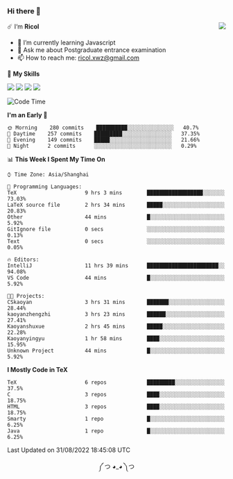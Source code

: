 ### Hi there 👋

<a href="#">
  <img align="right" src="https://github-readme-stats.vercel.app/api?username=Ricolxwz&count_private=true&show_icons=true&theme=prussian" />
</a>

☄️ I‘m **Ricol**

- 🌱 I’m currently learning Javascript
- 💬 Ask me about Postgraduate entrance examination
- 📫 How to reach me: ricol.xwz@gmail.com

🌟 **My Skills**

![](https://img.shields.io/badge/-Git-000000?style=flat-square&logo=git&logoColor=fff)
![](https://img.shields.io/badge/-C-3e74a2?style=flat-square&logo=C&logoColor=fff)
![](https://img.shields.io/badge/-Python-4fc08d?style=flat-square&logo=python&logoColor=fff)
![](https://img.shields.io/badge/-java-ffa500?style=flat-square&logo=java&logoColor=fff)

<!--START_SECTION:waka-->
![Code Time](http://img.shields.io/badge/Code%20Time-283%20hrs%2044%20mins-blue)

**I'm an Early 🐤** 

```text
🌞 Morning    280 commits    ██████████░░░░░░░░░░░░░░░   40.7% 
🌆 Daytime    257 commits    █████████░░░░░░░░░░░░░░░░   37.35% 
🌃 Evening    149 commits    █████░░░░░░░░░░░░░░░░░░░░   21.66% 
🌙 Night      2 commits      ░░░░░░░░░░░░░░░░░░░░░░░░░   0.29%

```


📊 **This Week I Spent My Time On** 

```text
⌚︎ Time Zone: Asia/Shanghai

💬 Programming Languages: 
TeX                      9 hrs 3 mins        ██████████████████░░░░░░░   73.03% 
LaTeX source file        2 hrs 34 mins       █████░░░░░░░░░░░░░░░░░░░░   20.83% 
Other                    44 mins             █░░░░░░░░░░░░░░░░░░░░░░░░   5.92% 
GitIgnore file           0 secs              ░░░░░░░░░░░░░░░░░░░░░░░░░   0.13% 
Text                     0 secs              ░░░░░░░░░░░░░░░░░░░░░░░░░   0.05%

🔥 Editors: 
IntelliJ                 11 hrs 39 mins      ███████████████████████░░   94.08% 
VS Code                  44 mins             █░░░░░░░░░░░░░░░░░░░░░░░░   5.92%

🐱‍💻 Projects: 
CSkaoyan                 3 hrs 31 mins       ███████░░░░░░░░░░░░░░░░░░   28.44% 
kaoyanzhengzhi           3 hrs 23 mins       ██████░░░░░░░░░░░░░░░░░░░   27.41% 
Kaoyanshuxue             2 hrs 45 mins       █████░░░░░░░░░░░░░░░░░░░░   22.28% 
Kaoyanyingyu             1 hr 58 mins        ████░░░░░░░░░░░░░░░░░░░░░   15.95% 
Unknown Project          44 mins             █░░░░░░░░░░░░░░░░░░░░░░░░   5.92%

```

**I Mostly Code in TeX** 

```text
TeX                      6 repos             █████████░░░░░░░░░░░░░░░░   37.5% 
C                        3 repos             ████░░░░░░░░░░░░░░░░░░░░░   18.75% 
HTML                     3 repos             ████░░░░░░░░░░░░░░░░░░░░░   18.75% 
Smarty                   1 repo              █░░░░░░░░░░░░░░░░░░░░░░░░   6.25% 
Java                     1 repo              █░░░░░░░░░░░░░░░░░░░░░░░░   6.25%

```



 Last Updated on 31/08/2022 18:45:08 UTC
<!--END_SECTION:waka-->

<div align="center">
༼ つ ◕_◕ ༽つ
</div>
